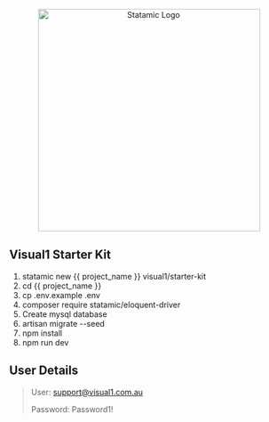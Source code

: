 <p align="center"><img src="https://statamic.com/assets/branding/Statamic-Logo+Wordmark-Rad.svg" width="400" alt="Statamic Logo" /></p>

## Visual1 Starter Kit

1. statamic new {{ project_name }} visual1/starter-kit
2. cd {{ project_name }}
3. cp .env.example .env
4. composer require statamic/eloquent-driver
5. Create mysql database
6. artisan migrate --seed
7. npm install
8. npm run dev

## User Details

> User: support@visual1.com.au
>
> Password: Password1!
